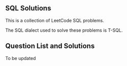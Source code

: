 ## SQL Solutions

This is a collection of LeetCode SQL problems. 

The SQL dialect used to solve these problems is T-SQL.

## Question List and Solutions

To be updated

